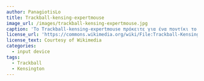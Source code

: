 ```yaml
---
author: PanagiotisLo
title: Trackball-kensing-expertmouse
image_url: /images/trackball-kensing-expertmouse.jpg
caption: 'Το Trackball-kensing-expertmouse πρόκειτε για ένα ποντίκι το οποίο επιτρέπει τη πλοήγηση στην επιφάνεια εργασίας μέσω της αλληλεπίδρασης με το μπαλάκι που διαθέτει, χρησιμοποιόντας τα δάχτυλα του χρήστη ή ολόκληρη την παλάμη για να το στρέψει προς το μέρος που θέλει να δείξει.'
license_url: 'https://commons.wikimedia.org/wiki/File:Trackball-Kensington-ExpertMouse5.jpg'
license_text: Courtesy of Wikimedia
categories:
  - input device
tags:
  - Trackball
  - Kensington
---
```

